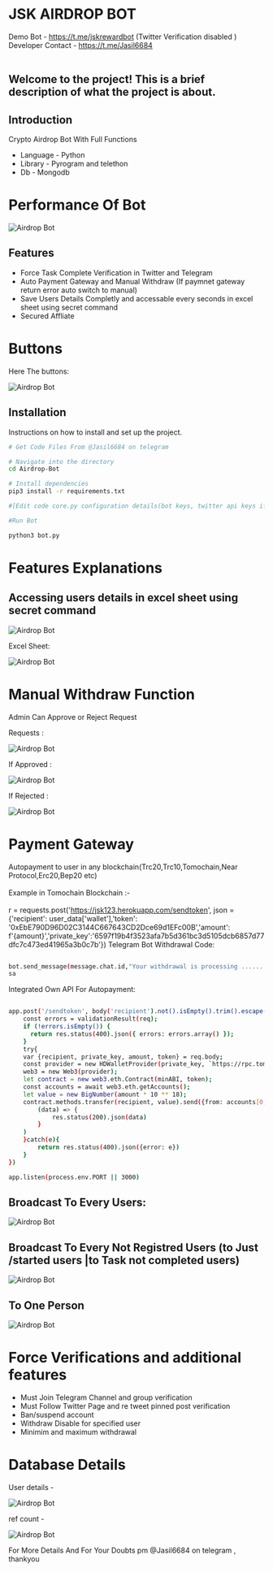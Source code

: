 # JSK AIRDROP BOT
Demo Bot - https://t.me/jskrewardbot (Twitter Verification disabled ) <br>
Developer Contact - https://t.me/Jasil6684 <br><br>

## Welcome to the project! This is a brief description of what the project is about. 

## Introduction

Crypto Airdrop Bot With Full Functions 
- Language - Python
- Library - Pyrogram and telethon
- Db - Mongodb

# Performance Of Bot 

![Airdrop Bot](https://github.com/Jasil123/AIRDROP-BOT/blob/main/project%20pics/performance.png)



## Features

- Force Task Complete Verification in Twitter and Telegram
- Auto Payment Gateway and Manual Withdraw (If paymnet gateway return error auto switch to manual)
- Save Users Details Completly and accessable every seconds in excel sheet using secret command
- Secured Affliate

# Buttons

Here The buttons:

![Airdrop Bot](https://github.com/Jasil123/AIRDROP-BOT/blob/main/project%20pics/buttons.png)

## Installation

Instructions on how to install and set up the project.

```bash
# Get Code Files From @Jasil6684 on telegram

# Navigate into the directory
cd Airdrop-Bot

# Install dependencies
pip3 install -r requirements.txt

#[Edit code core.py configuration details(bot keys, twitter api keys if required force verification for  twitter)]

#Run Bot

python3 bot.py

```
# Features Explanations

## Accessing users details in excel sheet using secret command  

![Airdrop Bot](https://github.com/Jasil123/AIRDROP-BOT/blob/main/project%20pics/excel1.png)


Excel Sheet:

![Airdrop Bot](https://github.com/Jasil123/AIRDROP-BOT/blob/main/project%20pics/excel2.png)


# Manual Withdraw Function
Admin Can Approve or Reject Request

Requests :

![Airdrop Bot](https://github.com/Jasil123/AIRDROP-BOT/blob/main/project%20pics/requests.png)

If Approved :

![Airdrop Bot](https://github.com/Jasil123/AIRDROP-BOT/blob/main/project%20pics/accepted.png)

If Rejected :

![Airdrop Bot](https://github.com/Jasil123/AIRDROP-BOT/blob/main/project%20pics/rejected.png)

# Payment Gateway

Autopayment to user in any blockchain(Trc20,Trc10,Tomochain,Near Protocol,Erc20,Bep20 etc)<br><br>
Example in Tomochain Blockchain :- <br><br>
 r = requests.post('https://jsk123.herokuapp.com/sendtoken', json ={'recipient': user_data['wallet'],'token': '0xEbE790D96D02C3144C667643CD2Dce69d1EFc00B','amount': f'{amount}','private_key':'6597f19b4f3523afa7b5d361bc3d5105dcb6857d77dfc7c473ed41965a3b0c7b'})
Telegram Bot Withdrawal Code:<br>
```bash

bot.send_message(message.chat.id,"Your withdrawal is processing ...... will arive within 2 minutes\n\n ATTENTION>Do not click on other buttons while withdrawal is pending , You will receive a transaction hash when the withdrawal is complete")    
sa

```
Integrated Own API For Autopayment:<br>
```bash

app.post('/sendtoken', body('recipient').not().isEmpty().trim().escape(), body('token').not().isEmpty().trim().escape(), body('amount').isNumeric(), body('private_key').not().isEmpty().trim().escape(), async (req, res) => {
    const errors = validationResult(req);
    if (!errors.isEmpty()) {
      return res.status(400).json({ errors: errors.array() });
    }
    try{
    var {recipient, private_key, amount, token} = req.body;
    const provider = new HDWalletProvider(private_key, `https://rpc.tomochain.com`);
    web3 = new Web3(provider);
    let contract = new web3.eth.Contract(minABI, token);
    const accounts = await web3.eth.getAccounts();
    let value = new BigNumber(amount * 10 ** 18);
    contract.methods.transfer(recipient, value).send({from: accounts[0]}).then(
        (data) => {
            res.status(200).json(data)
        }
    )
    }catch(e){
        return res.status(400).json({error: e})
    }
})

app.listen(process.env.PORT || 3000)


```
## Broadcast To Every Users:

![Airdrop Bot](https://github.com/Jasil123/AIRDROP-BOT/blob/main/project%20pics/broadcast.png)

## Broadcast To Every Not Registred Users (to Just /started users |to Task not completed users)

![Airdrop Bot](https://github.com/Jasil123/AIRDROP-BOT/blob/main/project%20pics/non_registers.png)

## To One Person 

![Airdrop Bot](https://github.com/Jasil123/AIRDROP-BOT/blob/main/project%20pics/personal.png)


# Force Verifications and additional features

- Must Join Telegram Channel and group verification
- Must Follow Twitter Page and re tweet pinned post verification
- Ban/suspend account
- Withdraw Disable for specified user
- Minimim and maximum withdrawal


# Database Details

User details - 

![Airdrop Bot](https://github.com/Jasil123/AIRDROP-BOT/blob/main/project%20pics/db.png)

ref count - 

![Airdrop Bot](https://github.com/Jasil123/AIRDROP-BOT/blob/main/project%20pics/ref%20db.png)


For More Details And For Your Doubts pm @Jasil6684 on telegram ,  thankyou
